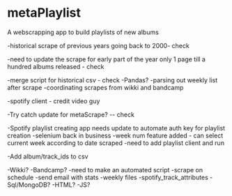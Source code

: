 # metaPlaylist
 A webscrapping app to build playlists of new albums

-historical scrape of previous years going back to 2000- check

-need to update the scrape for early part of the year only 1 page till a hundred albums released - check

-merge script for historical csv - check
    -Pandas?
    -parsing out weekly list after scrape
    -coordinating scrapes from wikki and bandcamp

-spotify client - credit video guy

-Try catch update for metaScrape? -- check

-Spotify playlist creating app needs update to automate auth key for playlist creation
    -selenium back in business
    -week num feature added - can select current week according to date scraped
    -need to add playlist client and run

-Add album/track_ids to csv

-Wikki?
-Bandcamp?
-need to make an automated script
    -scrape on schedule
    -send email with stats
    -weekly files
-spotify_track_attributes
-Sql/MongoDB?
-HTML?
-JS?